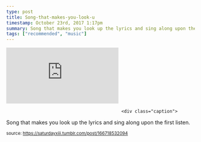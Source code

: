 ```yaml
---
type: post
title: Song-that-makes-you-look-u
timestamp: October 23rd, 2017 1:17pm
summary: Song that makes you look up the lyrics and sing along upon the first listenp 
tags: ["recommended", "music"]
---
```

<embed type="audio/mpeg" src="https://bandcamp.com/stream_redirect?enc=mp3-128&amp;track_id=2861756721&amp;ts=1618890940&amp;t=446bc89c61979b040ad147fa62d6702f5e45c846"></embed>
                    
                                               <div class="caption">
Song that makes you look up the lyrics and sing along upon the first listen.
 
                                    
                                
<small>source: https://saturdayxiii.tumblr.com/post/166718532094</small>